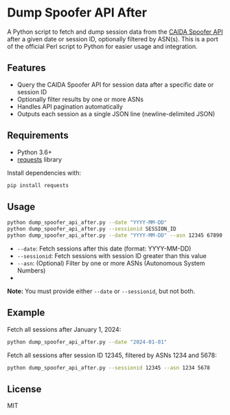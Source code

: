 # Dump Spoofer API After

A Python script to fetch and dump session data from the [CAIDA Spoofer API](https://www.caida.org/projects/spoofer/) after a given date or session ID, optionally filtered by ASN(s). This is a port of the official Perl script to Python for easier usage and integration.

## Features
- Query the CAIDA Spoofer API for session data after a specific date or session ID
- Optionally filter results by one or more ASNs
- Handles API pagination automatically
- Outputs each session as a single JSON line (newline-delimited JSON)

## Requirements
- Python 3.6+
- [requests](https://pypi.org/project/requests/) library

Install dependencies with:
```sh
pip install requests
```

## Usage

```sh
python dump_spoofer_api_after.py --date "YYYY-MM-DD"
python dump_spoofer_api_after.py --sessionid SESSION_ID
python dump_spoofer_api_after.py --date "YYYY-MM-DD" --asn 12345 67890
```

- `--date`: Fetch sessions after this date (format: YYYY-MM-DD)
- `--sessionid`: Fetch sessions with session ID greater than this value
- `--asn`: (Optional) Filter by one or more ASNs (Autonomous System Numbers)
- 
**Note:** You must provide either `--date` or `--sessionid`, but not both.

## Example

Fetch all sessions after January 1, 2024:
```sh
python dump_spoofer_api_after.py --date "2024-01-01"
```

Fetch all sessions after session ID 12345, filtered by ASNs 1234 and 5678:
```sh
python dump_spoofer_api_after.py --sessionid 12345 --asn 1234 5678
```

## License
MIT
